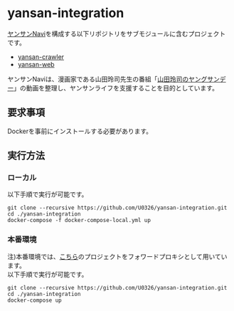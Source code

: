 # yansan-integration
[ヤンサンNavi](http://yansan-navi.garaku.work)を構成する以下リポジトリをサブモジュールに含むプロジェクトです。
* [yansan-crawler](https://github.com/U0326/yansan-crawler)
* [yansan-web](https://github.com/U0326/yansan-web)

ヤンサンNaviは、漫画家である山田玲司先生の番組「[山田玲司のヤングサンデー](https://www.youtube.com/channel/UC09D3M_DdLaZMJnZp0v4pLQ)」の動画を整理し、ヤンサンライフを支援することを目的としています。

## 要求事項
Dockerを事前にインストールする必要があります。

## 実行方法
### ローカル
以下手順で実行が可能です。
```
git clone --recursive https://github.com/U0326/yansan-integration.git
cd ./yansan-integration
docker-compose -f docker-compose-local.yml up
```
### 本番環境
注)本番環境では、[こちら](https://github.com/U0326/garaku-proxy)のプロジェクトをフォワードプロキシとして用いています。  
以下手順で実行が可能です。
```
git clone --recursive https://github.com/U0326/yansan-integration.git
cd ./yansan-integration
docker-compose up
```

